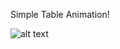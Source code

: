 Simple Table Animation!

![alt text](https://github.com/manojprabakarp/react-simple-animation/blob/main/animation.png)
